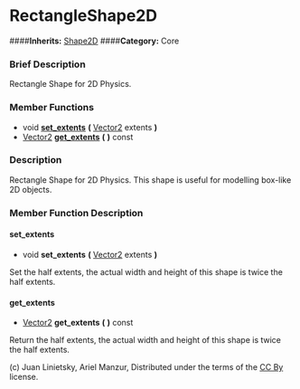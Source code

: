 #  RectangleShape2D  
####**Inherits:** [Shape2D](class_shape2d)
####**Category:** Core

###  Brief Description  
Rectangle Shape for 2D Physics.

###  Member Functions 
  * void  **[set&#95;extents](#set_extents)**  **(** [Vector2](class_vector2) extents  **)**
  * [Vector2](class_vector2)  **[get&#95;extents](#get_extents)**  **(** **)** const

###  Description  
Rectangle Shape for 2D Physics. This shape is useful for modelling box-like 2D objects.

###  Member Function Description  

#### <a name="set_extents">set_extents</a>
  * void  **set&#95;extents**  **(** [Vector2](class_vector2) extents  **)**

Set the half extents, the actual width and height of this shape is twice the half extents.

#### <a name="get_extents">get_extents</a>
  * [Vector2](class_vector2)  **get&#95;extents**  **(** **)** const

Return the half extents, the actual width and height of this shape is twice the half extents.


(c) Juan Linietsky, Ariel Manzur, Distributed under the terms of the [CC By](https://creativecommons.org/licenses/by/3.0/legalcode) license.

